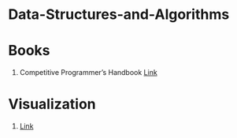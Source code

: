 # Data-Structures-and-Algorithms

# Books
1. Competitive Programmer’s Handbook [Link](https://cses.fi/book/book.pdf)
# Visualization
1. [Link](https://www.cs.usfca.edu/~galles/visualization/Algorithms.html)
